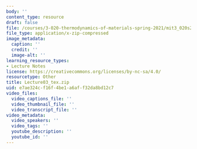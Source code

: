 ```yaml
---
body: ''
content_type: resource
draft: false
file: /courses/3-020-thermodynamics-of-materials-spring-2021/mit3_020s21_lecture03_tex.zip
file_type: application/x-zip-compressed
image_metadata:
  caption: ''
  credit: ''
  image-alt: ''
learning_resource_types:
- Lecture Notes
license: https://creativecommons.org/licenses/by-nc-sa/4.0/
resourcetype: Other
title: Lecture03_tex.zip
uid: e7ae324c-f16f-4be1-a6af-f32da8bd12c7
video_files:
  video_captions_file: ''
  video_thumbnail_file: ''
  video_transcript_file: ''
video_metadata:
  video_speakers: ''
  video_tags: ''
  youtube_description: ''
  youtube_id: ''
---
```

